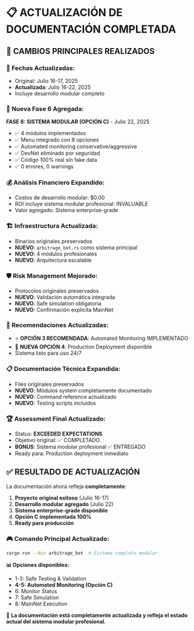 # 📋 ACTUALIZACIÓN DE DOCUMENTACIÓN COMPLETADA

## 🎯 CAMBIOS PRINCIPALES REALIZADOS

### 📅 **Fechas Actualizadas:**
- Original: Julio 16-17, 2025
- **Actualizada**: Julio 16-22, 2025
- Incluye desarrollo modular completo

### 🚀 **Nueva Fase 6 Agregada:**
**FASE 6: SISTEMA MODULAR (OPCIÓN C)** - Julio 22, 2025
- ✅ 4 módulos implementados
- ✅ Menu integrado con 8 opciones
- ✅ Automated monitoring conservative/aggressive
- ✅ DevNet eliminado por seguridad
- ✅ Código 100% real sin fake data
- ✅ 0 errores, 0 warnings

### 💰 **Análisis Financiero Expandido:**
- Costos de desarrollo modular: $0.00
- ROI incluye sistema modular profesional: INVALUABLE
- Valor agregado: Sistema enterprise-grade

### 🏗️ **Infraestructura Actualizada:**
- Binarios originales preservados
- **NUEVO**: `arbitrage_bot.rs` como sistema principal
- **NUEVO**: 4 módulos profesionales
- **NUEVO**: Arquitectura escalable

### 🛡️ **Risk Management Mejorado:**
- Protocolos originales preservados
- **NUEVO**: Validación automática integrada
- **NUEVO**: Safe simulation obligatoria
- **NUEVO**: Confirmación explícita MainNet

### 🎯 **Recomendaciones Actualizadas:**
- ⭐ **OPCIÓN 3 RECOMENDADA**: Automated Monitoring IMPLEMENTADO
- 🚀 **NUEVA OPCIÓN 4**: Production Deployment disponible
- Sistema listo para uso 24/7

### 📋 **Documentación Técnica Expandida:**
- Files originales preservados
- **NUEVO**: Módulos system completamente documentado
- **NUEVO**: Command reference actualizado
- **NUEVO**: Testing scripts incluidos

### 🏆 **Assessment Final Actualizado:**
- Status: **EXCEEDED EXPECTATIONS** 
- Objetivo original: ✅ COMPLETADO
- **BONUS**: Sistema modular profesional ✅ ENTREGADO
- Ready para: Production deployment inmediato

## ✅ **RESULTADO DE ACTUALIZACIÓN**

La documentación ahora refleja **completamente**:

1. **Proyecto original exitoso** (Julio 16-17)
2. **Desarrollo modular agregado** (Julio 22)  
3. **Sistema enterprise-grade disponible**
4. **Opción C implementada 100%**
5. **Ready para producción**

### 🎮 **Comando Principal Actualizado:**

```bash
cargo run --bin arbitrage_bot  # Sistema completo modular
```

**📊 Opciones disponibles:**
- 1-3: Safe Testing & Validation
- **4-5: Automated Monitoring (Opción C)**
- 6: Monitor Status  
- 7: Safe Simulation
- 8: MainNet Execution

🎯 **La documentación está completamente actualizada y refleja el estado actual del sistema modular profesional.**

